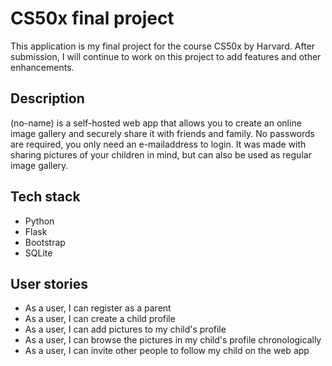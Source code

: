 # CS50x final project
This application is my final project for the course CS50x by Harvard.
After submission, I will continue to work on this project to add features and other enhancements.

## Description
(no-name) is a self-hosted web app that allows you to create an online image gallery and securely share it with friends and family.
No passwords are required, you only need an e-mailaddress to login.
It was made with sharing pictures of your children in mind, but can also be used as regular image gallery.

## Tech stack
- Python
- Flask
- Bootstrap
- SQLite

## User stories
- As a user, I can register as a parent
- As a user, I can create a child profile
- As a user, I can add pictures to my child's profile
- As a user, I can browse the pictures in my child's profile chronologically
- As a user, I can invite other people to follow my child on the web app